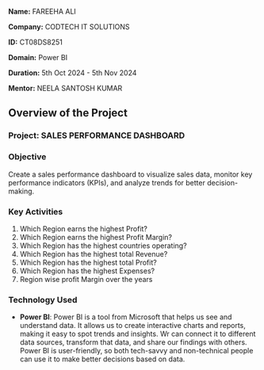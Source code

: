 **Name:** FAREEHA ALI

**Company:** CODTECH IT SOLUTIONS

**ID:** CT08DS8251

**Domain:** Power BI

**Duration:** 5th Oct 2024 - 5th Nov 2024

**Mentor:** NEELA SANTOSH KUMAR

## Overview of the Project

### Project: SALES PERFORMANCE DASHBOARD

### Objective
Create a sales performance dashboard to visualize sales data, monitor key performance indicators (KPIs), and analyze trends for better decision-making.

### Key Activities
1. Which Region earns the highest Profit?
2. Which Region earns the highest Profit Margin?
3.  Which Region has the highest countries operating?
4.  Which Region has the highest total Revenue?
5.  Which Region has the highest total Profit?
6.  Which Region has the highest Expenses?
7.  Region wise profit Margin over the years
   
### Technology Used
- **Power BI**: Power BI is a tool from Microsoft that helps us see and understand data. It allows us to create interactive charts and reports, making it easy to spot trends and insights. Wr can connect it to different data sources, transform that data, and share our findings with others. Power BI is user-friendly, so both tech-savvy and non-technical people can use it to make better decisions based on data.
